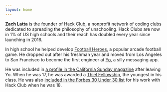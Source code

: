 ```yaml
---
layout: home
---
```


**Zach Latta** is the founder of [Hack Club](https://hackclub.com), a nonprofit network of coding clubs dedicated to spreading the philosophy of unschooling. Hack Clubs are now in 1% of US high schools and their reach has doubled every year since launching in 2016.

In high school he helped develop [Football Heroes](https://play.google.com/store/apps/details?id=com.rungames.footballheroespro2017), a popular arcade football game. He dropped out after his freshman year and moved from Los Angeles to San Francisco to become the first engineer at [Yo](http://www.bbc.com/news/technology-28247504), a silly messaging app.

He was included in [a profile in the California Sunday magazine](https://stories.californiasunday.com/2015-06-07/real-teenagers-silicon-valley/) after leaving Yo. When he was 17, he was awarded a [Thiel Fellowship](https://en.wikipedia.org/wiki/Thiel_Fellowship), the youngest in his class. He was also [included in the Forbes 30 Under 30 list](http://www.businessinsider.com/zach-lattas-hacker-club-got-him-on-forbes-30-under-30-2016-1) for his work with Hack Club when he was 18.
